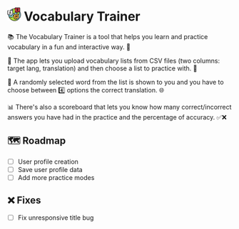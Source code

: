 # <img title="a title" alt="Alt text" src="./static/images/languages.png" style="width: 30px;"> Vocabulary Trainer

📚 The Vocabulary Trainer is a tool that helps you learn and practice vocabulary in a fun and interactive way. 🎉

📂 The app lets you upload vocabulary lists from CSV files (two columns: target lang, translation) and then choose a list to practice with. 📝

🔀 A randomly selected word from the list is shown to you and you have to choose between 4️⃣ options the correct translation. 🌐

📊 There's also a scoreboard that lets you know how many correct/incorrect answers you have had in the practice and the percentage of accuracy. ✅❌

## 🗺️ Roadmap

- [ ] User profile creation
- [ ] Save user profile data
- [ ] Add more practice modes

## ❌ Fixes

- [ ] Fix unresponsive title bug
